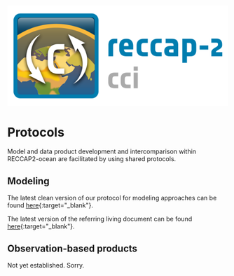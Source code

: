 ---
---

<img src="/img/CCI_reccap2_positive.png" title="RECCAP2-ocean logo" alt="RECCAP2-ocean logo" />

# Protocols

Model and data product development and intercomparison within RECCAP2-ocean are facilitated by using shared protocols.

## Modeling

The latest clean version of our protocol for modeling approaches can be found [here](documents/MODELING_PROTOCOL_RECCAP2-ocean.pdf){:target="_blank"}.

The latest version of the referring living document can be found [here](https://docs.google.com/document/d/19F6ZY-7uYT4zYK2rjOcZDNggMvvTNn2k3AfinvW4bUE/edit?usp=sharing){:target="_blank"}.

## Observation-based products

Not yet established. Sorry.